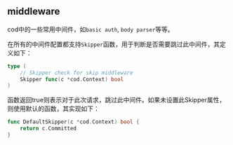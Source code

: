 ## middleware

cod中的一些常用中间件，如`basic auth`, `body parser`等等。

在所有的中间件配置都支持`Skipper`函数，用于判断是否需要跳过此中间件，其定义如下：

```go
type (
	// Skipper check for skip middleware
	Skipper func(c *cod.Context) bool
)
```

函数返回true则表示对于此次请求，跳过此中间件。如果未设置此Skipper属性，则使用默认的函数，其实现如下：

```go
func DefaultSkipper(c *cod.Context) bool {
	return c.Committed
}
```

